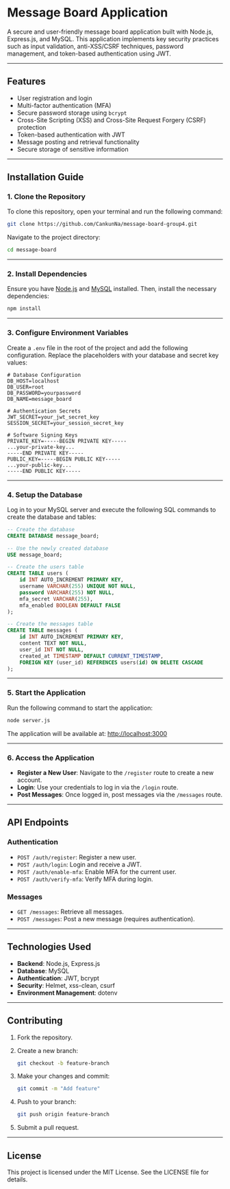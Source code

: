 # Message Board Application

A secure and user-friendly message board application built with Node.js, Express.js, and MySQL. This application implements key security practices such as input validation, anti-XSS/CSRF techniques, password management, and token-based authentication using JWT.

---

## **Features**

- User registration and login
- Multi-factor authentication (MFA)
- Secure password storage using `bcrypt`
- Cross-Site Scripting (XSS) and Cross-Site Request Forgery (CSRF) protection
- Token-based authentication with JWT
- Message posting and retrieval functionality
- Secure storage of sensitive information

---

## **Installation Guide**

### **1. Clone the Repository**

To clone this repository, open your terminal and run the following command:

```bash
git clone https://github.com/CankunNa/message-board-group4.git
```

Navigate to the project directory:

```bash
cd message-board
```

---

### **2. Install Dependencies**

Ensure you have [Node.js](https://nodejs.org/) and [MySQL](https://www.mysql.com/) installed. Then, install the necessary dependencies:

```bash
npm install
```

---

### **3. Configure Environment Variables**

Create a `.env` file in the root of the project and add the following configuration. Replace the placeholders with your database and secret key values:

```env
# Database Configuration
DB_HOST=localhost
DB_USER=root
DB_PASSWORD=yourpassword
DB_NAME=message_board

# Authentication Secrets
JWT_SECRET=your_jwt_secret_key
SESSION_SECRET=your_session_secret_key

# Software Signing Keys
PRIVATE_KEY=-----BEGIN PRIVATE KEY-----
...your-private-key...
-----END PRIVATE KEY-----
PUBLIC_KEY=-----BEGIN PUBLIC KEY-----
...your-public-key...
-----END PUBLIC KEY-----
```

---

### **4. Setup the Database**

Log in to your MySQL server and execute the following SQL commands to create the database and tables:

```sql
-- Create the database
CREATE DATABASE message_board;

-- Use the newly created database
USE message_board;

-- Create the users table
CREATE TABLE users (
    id INT AUTO_INCREMENT PRIMARY KEY,
    username VARCHAR(255) UNIQUE NOT NULL,
    password VARCHAR(255) NOT NULL,
    mfa_secret VARCHAR(255),
    mfa_enabled BOOLEAN DEFAULT FALSE
);

-- Create the messages table
CREATE TABLE messages (
    id INT AUTO_INCREMENT PRIMARY KEY,
    content TEXT NOT NULL,
    user_id INT NOT NULL,
    created_at TIMESTAMP DEFAULT CURRENT_TIMESTAMP,
    FOREIGN KEY (user_id) REFERENCES users(id) ON DELETE CASCADE
);
```

---

### **5. Start the Application**

Run the following command to start the application:

```bash
node server.js
```

The application will be available at: [http://localhost:3000](http://localhost:3000)

---

### **6. Access the Application**

- **Register a New User**: Navigate to the `/register` route to create a new account.
- **Login**: Use your credentials to log in via the `/login` route.
- **Post Messages**: Once logged in, post messages via the `/messages` route.

---

## **API Endpoints**

### **Authentication**

- `POST /auth/register`: Register a new user.
- `POST /auth/login`: Login and receive a JWT.
- `POST /auth/enable-mfa`: Enable MFA for the current user.
- `POST /auth/verify-mfa`: Verify MFA during login.

### **Messages**

- `GET /messages`: Retrieve all messages.
- `POST /messages`: Post a new message (requires authentication).

---

## **Technologies Used**

- **Backend**: Node.js, Express.js
- **Database**: MySQL
- **Authentication**: JWT, bcrypt
- **Security**: Helmet, xss-clean, csurf
- **Environment Management**: dotenv

---

## **Contributing**

1. Fork the repository.

2. Create a new branch:

   ```bash
   git checkout -b feature-branch
   ```

3. Make your changes and commit:

   ```bash
   git commit -m "Add feature"
   ```

4. Push to your branch:

   ```bash
   git push origin feature-branch
   ```

5. Submit a pull request.

---

## **License**

This project is licensed under the MIT License. See the LICENSE file for details.
